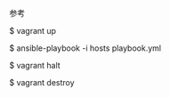 参考




$ vagrant up

$ ansible-playbook -i hosts playbook.yml





$ vagrant halt

$ vagrant destroy